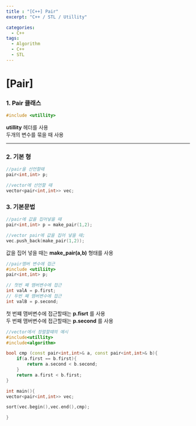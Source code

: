 ```yaml
---
title : "[C++] Pair"
excerpt: "C++ / STL / Utillity"

categories:
  - C++
tags:
  - Algorithm
  - C++
  - STL
---
```


# [Pair]

### 1. Pair 클래스

```cpp
#include <utillity>
```
__utillity__ 헤더를 사용  
두개의 변수를 묶을 때 사용
* * *

### 2. 기본 형
```cpp
//pair을 선언할때
pair<int,int> p;

//vector에 선언할 때
vector<pair<int,int>> vec;
```

### 3. 기본문법
```cpp
//pair에 값을 집어넣을 때
pair<int,int> p = make_pair(1,2);

//vector pair에 값을 집어 넣을 때;
vec.push_back(make_pair(1,2));
```
값을 집어 넣을 때는 __make_pair(a,b)__ 형태를 사용  
```cpp
//pair맴버 변수에 접근
#include <utiliity>
pair<int,int> p;

// 첫번 째 맴버변수에 접근
int valA = p.first;
// 두번 째 맴버변수에 접근
int valB = p.second;
```
첫 번쨰 맴버변수에 접근할때는 __p.fisrt__ 를 사용  
두 번째 맴버변수에 접근할때는 __p.second__ 를 사용
```cpp
//vector에서 정렬할떄의 예시
#include<utillity>
#include<algorithm>

bool cmp (const pair<int,int>& a, const pair<int,int>& b){
    if(a.first == b.first){
        return a.second < b.second;
    }
    return a.first < b.first;
}

int main(){
vector<pair<int,int>> vec;

sort(vec.begin(),vec.end(),cmp);

}
```

